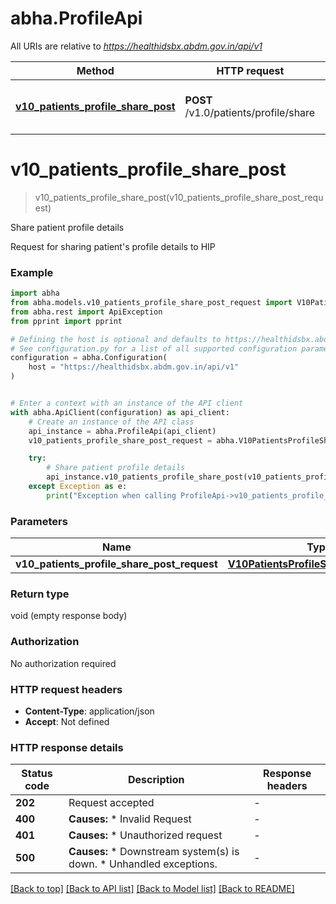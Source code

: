 # abha.ProfileApi

All URIs are relative to *https://healthidsbx.abdm.gov.in/api/v1*

Method | HTTP request | Description
------------- | ------------- | -------------
[**v10_patients_profile_share_post**](ProfileApi.md#v10_patients_profile_share_post) | **POST** /v1.0/patients/profile/share | Share patient profile details


# **v10_patients_profile_share_post**
> v10_patients_profile_share_post(v10_patients_profile_share_post_request)

Share patient profile details

Request for sharing patient's profile details to HIP 

### Example


```python
import abha
from abha.models.v10_patients_profile_share_post_request import V10PatientsProfileSharePostRequest
from abha.rest import ApiException
from pprint import pprint

# Defining the host is optional and defaults to https://healthidsbx.abdm.gov.in/api/v1
# See configuration.py for a list of all supported configuration parameters.
configuration = abha.Configuration(
    host = "https://healthidsbx.abdm.gov.in/api/v1"
)


# Enter a context with an instance of the API client
with abha.ApiClient(configuration) as api_client:
    # Create an instance of the API class
    api_instance = abha.ProfileApi(api_client)
    v10_patients_profile_share_post_request = abha.V10PatientsProfileSharePostRequest() # V10PatientsProfileSharePostRequest | 

    try:
        # Share patient profile details
        api_instance.v10_patients_profile_share_post(v10_patients_profile_share_post_request)
    except Exception as e:
        print("Exception when calling ProfileApi->v10_patients_profile_share_post: %s\n" % e)
```



### Parameters


Name | Type | Description  | Notes
------------- | ------------- | ------------- | -------------
 **v10_patients_profile_share_post_request** | [**V10PatientsProfileSharePostRequest**](V10PatientsProfileSharePostRequest.md)|  | 

### Return type

void (empty response body)

### Authorization

No authorization required

### HTTP request headers

 - **Content-Type**: application/json
 - **Accept**: Not defined

### HTTP response details

| Status code | Description | Response headers |
|-------------|-------------|------------------|
**202** | Request accepted |  -  |
**400** | **Causes:**   * Invalid Request  |  -  |
**401** | **Causes:**   * Unauthorized request  |  -  |
**500** | **Causes:**   * Downstream system(s) is down.   * Unhandled exceptions.  |  -  |

[[Back to top]](#) [[Back to API list]](../README.md#documentation-for-api-endpoints) [[Back to Model list]](../README.md#documentation-for-models) [[Back to README]](../README.md)

